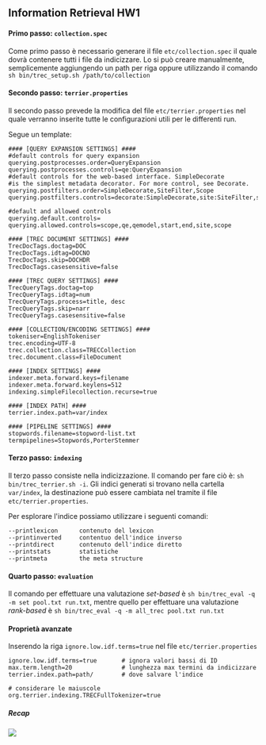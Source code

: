 ## Information Retrieval HW1



#### Primo passo: `collection.spec`

Come primo passo è necessario generare il file `etc/collection.spec` il quale dovrà contenere tutti i file da indicizzare. Lo si può creare manualmente, semplicemente aggiungendo un path per riga oppure utilizzando il comando `sh bin/trec_setup.sh /path/to/collection`



#### Secondo passo: `terrier.properties`

Il secondo passo prevede la modifica del file `etc/terrier.properties` nel quale verranno inserite tutte le configurazioni utili per le differenti run.

Segue un template:

```
#### [QUERY EXPANSION SETTINGS] ####
#default controls for query expansion
querying.postprocesses.order=QueryExpansion
querying.postprocesses.controls=qe:QueryExpansion
#default controls for the web-based interface. SimpleDecorate
#is the simplest metadata decorator. For more control, see Decorate.
querying.postfilters.order=SimpleDecorate,SiteFilter,Scope
querying.postfilters.controls=decorate:SimpleDecorate,site:SiteFilter,scope:Scope

#default and allowed controls
querying.default.controls=
querying.allowed.controls=scope,qe,qemodel,start,end,site,scope

#### [TREC DOCUMENT SETTINGS] ####
TrecDocTags.doctag=DOC
TrecDocTags.idtag=DOCNO
TrecDocTags.skip=DOCHDR
TrecDocTags.casesensitive=false

#### [TREC QUERY SETTINGS] ####
TrecQueryTags.doctag=top
TrecQueryTags.idtag=num
TrecQueryTags.process=title, desc
TrecQueryTags.skip=narr
TrecQueryTags.casesensitive=false

#### [COLLECTION/ENCODING SETTINGS] ####
tokeniser=EnglishTokeniser
trec.encoding=UTF-8
trec.collection.class=TRECCollection
trec.document.class=FileDocument

#### [INDEX SETTINGS] ####
indexer.meta.forward.keys=filename
indexer.meta.forward.keylens=512
indexing.simpleFilecollection.recurse=true

#### [INDEX PATH] ####
terrier.index.path=var/index

#### [PIPELINE SETTINGS] ####
stopwords.filename=stopword-list.txt
termpipelines=Stopwords,PorterStemmer
```



#### Terzo passo: `indexing`

Il terzo passo consiste nella indicizzazione. Il comando per fare ciò è: `sh bin/trec_terrier.sh -i`. Gli indici generati si trovano nella cartella `var/index`, la destinazione può essere cambiata nel tramite il file `etc/terrier.properties`.

Per esplorare l'indice possiamo utilizzare i seguenti comandi:

```
--printlexicon		contenuto del lexicon
--printinverted		contentuo dell'indice inverso
--printdirect		contenuto dell'indice diretto	
--printstats		statistiche
--printmeta			the meta structure
```



#### Quarto passo: `evaluation`

Il comando per effettuare una valutazione *set-based* è `sh bin/trec_eval -q -m set pool.txt run.txt`, mentre quello per effettuare una valutazione *rank-based* è `sh bin/trec_eval -q -m all_trec pool.txt run.txt`



#### Proprietà avanzate

Inserendo la riga `ignore.low.idf.terms=true` nel file `etc/terrier.properties` 

```
ignore.low.idf.terms=true		# ignora valori bassi di ID
max.term.length=20				# lunghezza max termini da indicizzare
terrier.index.path=path/		# dove salvare l'indice

# considerare le maiuscole
org.terrier.indexing.TRECFullTokenizer=true
```





##### Recap

![](/home/esaraci/Projects/ir-HW1/assets/Screenshot_20181126_095913.png)




